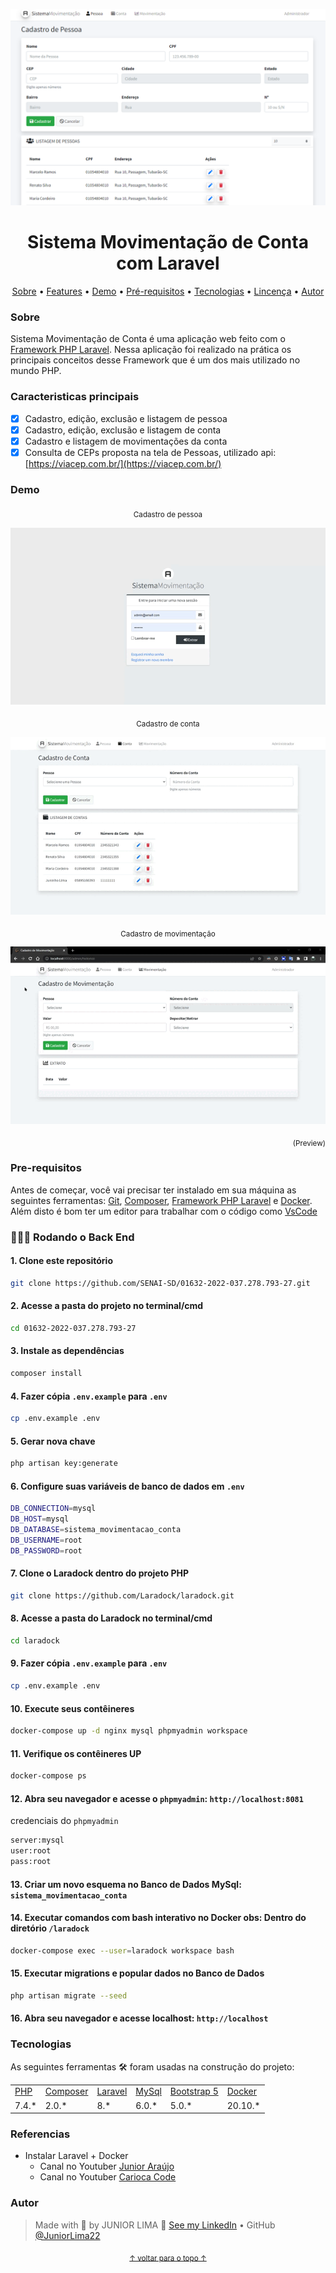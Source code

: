 <p align="center" id="top">
    <img alt="Readme" title="Readme GIF" src="./public/img/banner.png" />
</p>

<h1 align="center"> Sistema Movimentação de Conta com Laravel</h1>

<p align="center">
    <a href="#sobre">Sobre</a> • 
    <a href="#features">Features</a> • 
    <a href="#demo">Demo</a> • 
    <a href="#pre-requisitos">Pré-requisitos</a> • 
    <a href="#tecnologias">Tecnologias</a> • 
    <a href="#licenca">Lincença</a> • 
    <a href="#autor">Autor</a> 
</p>

### Sobre

Sistema Movimentação de Conta é uma aplicação web feito com o [Framework PHP Laravel](https://laravel.com/). Nessa aplicação foi realizado na prática os principais conceitos desse Framework que é um dos mais utilizado no mundo PHP.

### Caracteristicas principais

- [x] Cadastro, edição, exclusão e listagem de pessoa
- [x] Cadastro, edição, exclusão e listagem de conta
- [x] Cadastro e listagem de movimentações da conta
- [x] Consulta de CEPs proposta na tela de Pessoas, utilizado api: [https://viacep.com.br/](https://viacep.com.br/)

### Demo

<p align="center"><sub>Cadastro de pessoa</sub></p>

<p align="center">
    <img alt="Cadastro de pessoa" title="Cadastro de pessoa" src="./public/img/demo1.gif" />
</p>

<p align="center"><sub>Cadastro de conta</sub></p>

<p align="center">
    <img alt="Cadastro de conta" title="Cadastro de conta" src="./public/img/demo2.gif" />
</p>

<p align="center"><sub>Cadastro de movimentação</sub></p>

<p align="center">
    <img alt="Cadastro de movimentação" title="Cadastro de movimentação" src="./public/img/demo3.gif" />
</p>

<p align="right">
<sub>(Preview)</sub>
</p>

### Pre-requisitos

Antes de começar, você vai precisar ter instalado em sua máquina as seguintes ferramentas: [Git](https://git-scm.com/), [Composer](https://getcomposer.org/), [Framework PHP Laravel](https://laravel.com/) e [Docker](https://www.docker.com/). Além disto é bom ter um editor para trabalhar com o código como [VsCode](https://code.visualstudio.com/)

### 👨🏻‍💻 Rodando o Back End

#### 1. Clone este repositório

```bash
git clone https://github.com/SENAI-SD/01632-2022-037.278.793-27.git
```

#### 2. Acesse a pasta do projeto no terminal/cmd

```bash
cd 01632-2022-037.278.793-27
```

#### 3. Instale as dependências

```bash
composer install
```

#### 4. Fazer cópia <code>.env.example</code> para <code>.env</code>

```bash
cp .env.example .env
```

#### 5. Gerar nova chave

```bash
php artisan key:generate
```

#### 6. Configure suas variáveis ​​de banco de dados em <code>.env</code>

```bash
DB_CONNECTION=mysql
DB_HOST=mysql
DB_DATABASE=sistema_movimentacao_conta
DB_USERNAME=root
DB_PASSWORD=root
```

#### 7. Clone o Laradock dentro do projeto PHP

```bash
git clone https://github.com/Laradock/laradock.git
```

#### 8. Acesse a pasta do Laradock no terminal/cmd

```bash
cd laradock
```

#### 9. Fazer cópia <code>.env.example</code> para <code>.env</code>

```bash
cp .env.example .env
```

#### 10. Execute seus contêineres

```bash
docker-compose up -d nginx mysql phpmyadmin workspace
```

#### 11. Verifique os contêineres UP

```bash
docker-compose ps
```

#### 12. Abra seu navegador e acesse o <code>phpmyadmin</code>: <code>http://localhost:8081</code>

credenciais do <code>phpmyadmin</code>

```bash
server:mysql
user:root
pass:root
```

#### 13. Criar um novo esquema no Banco de Dados MySql: <code>sistema_movimentacao_conta</code>

#### 14. Executar comandos com bash interativo no Docker obs: Dentro do diretório <code>/laradock</code>  

```bash
docker-compose exec --user=laradock workspace bash
```

#### 15. Executar migrations e popular dados no Banco de Dados

```bash
php artisan migrate --seed
```

#### 16. Abra seu navegador e acesse localhost: <code>http://localhost</code>

### Tecnologias

As seguintes ferramentas 🛠 foram usadas na construção do projeto:

<table>
    <tr>
        <td><a href="https://www.php.net/">PHP</a></td>
        <td><a href="https://getcomposer.org/"> Composer</a></td>
        <td><a href="https://laravel.com/">Laravel</a></td>
        <td><a href="https://www.mysql.com/">MySql</a></td>
        <td><a href="https://getbootstrap.com/docs/4.0/getting-started/introduction/">Bootstrap 5</a></td>
        <td><a href="https://www.docker.com/">Docker</a></td>
    </tr>
    <tr>
        <td>7.4.*</td>
        <td>2.0.*</td>
        <td>8.*</td>
        <td>6.0.*</td>
        <td>5.0.*</td>
        <td>20.10.*</td>
    </tr>
</table>

### Referencias

- Instalar Laravel + Docker
  - Canal no Youtuber [Junior Araújo](https://youtu.be/4oO_ZGX3Rbs)
  - Canal no Youtuber [Carioca Code](https://youtu.be/GienvDWdBmo)

### Autor

> Made with 💙 by JUNIOR LIMA 👋 [See my LinkedIn](https://www.linkedin.com/in/junior-lima-495108208/) • GitHub [@JuniorLima22](https://github.com/JuniorLima22)

<p align="center">
<sub><a href="#top" align="center">↑ voltar para o topo ↑</a></sub>
</p>